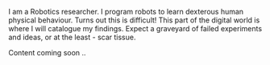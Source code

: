 I am a Robotics researcher. I program robots to learn dexterous human physical behaviour. Turns out this is difficult! This part of the digital world is where I will catalogue my findings. Expect a graveyard of failed experiments and ideas, or at the least - scar tissue.

Content coming soon ..	
